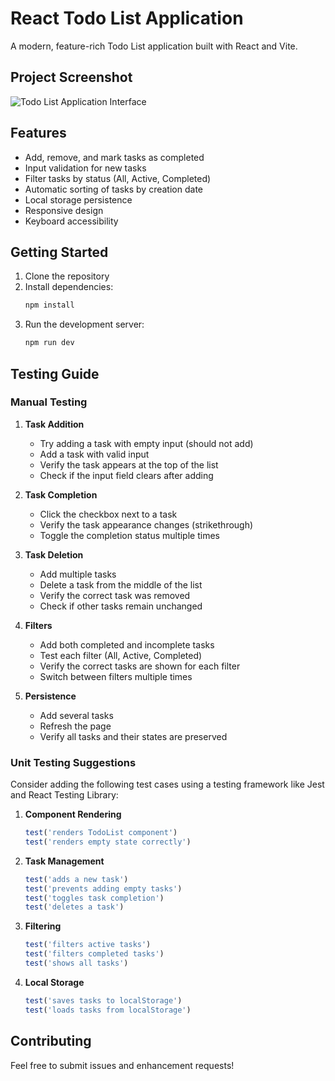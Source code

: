 # React Todo List Application

A modern, feature-rich Todo List application built with React and Vite.

## Project Screenshot
![Todo List Application Interface](/public/image.png)

## Features

- Add, remove, and mark tasks as completed
- Input validation for new tasks
- Filter tasks by status (All, Active, Completed)
- Automatic sorting of tasks by creation date
- Local storage persistence
- Responsive design
- Keyboard accessibility

## Getting Started

1. Clone the repository
2. Install dependencies:
   ```bash
   npm install
   ```
3. Run the development server:
   ```bash
   npm run dev
   ```

## Testing Guide

### Manual Testing

1. **Task Addition**
   - Try adding a task with empty input (should not add)
   - Add a task with valid input
   - Verify the task appears at the top of the list
   - Check if the input field clears after adding

2. **Task Completion**
   - Click the checkbox next to a task
   - Verify the task appearance changes (strikethrough)
   - Toggle the completion status multiple times

3. **Task Deletion**
   - Add multiple tasks
   - Delete a task from the middle of the list
   - Verify the correct task was removed
   - Check if other tasks remain unchanged

4. **Filters**
   - Add both completed and incomplete tasks
   - Test each filter (All, Active, Completed)
   - Verify the correct tasks are shown for each filter
   - Switch between filters multiple times

5. **Persistence**
   - Add several tasks
   - Refresh the page
   - Verify all tasks and their states are preserved

### Unit Testing Suggestions

Consider adding the following test cases using a testing framework like Jest and React Testing Library:

1. **Component Rendering**
   ```javascript
   test('renders TodoList component')
   test('renders empty state correctly')
   ```

2. **Task Management**
   ```javascript
   test('adds a new task')
   test('prevents adding empty tasks')
   test('toggles task completion')
   test('deletes a task')
   ```

3. **Filtering**
   ```javascript
   test('filters active tasks')
   test('filters completed tasks')
   test('shows all tasks')
   ```

4. **Local Storage**
   ```javascript
   test('saves tasks to localStorage')
   test('loads tasks from localStorage')
   ```

## Contributing

Feel free to submit issues and enhancement requests!
